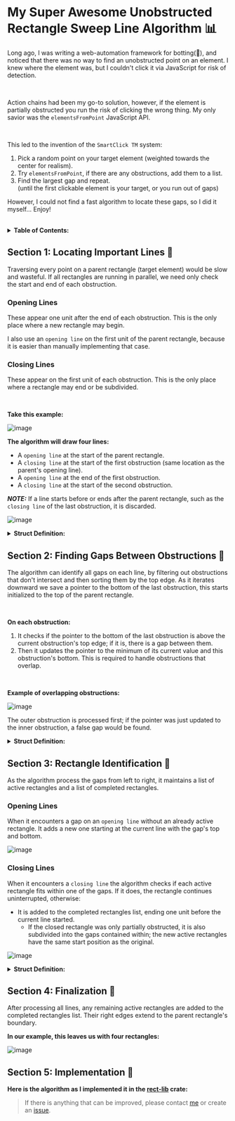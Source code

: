 <head>
  <title>Sweep Line Algorithm | Auxv.org</title>
  <meta name="author" content="Owen Friedman">
  <meta name="description" content="This sweep line algorithm identifies all unique gaps between rectangular obstructions 📊...
">
</head>

# My Super Awesome Unobstructed Rectangle Sweep Line Algorithm 📊

Long ago, I was writing a web-automation framework for botting(🤖), and noticed that there was no way to find an unobstructed point on an element. I knew where the element was, but I couldn't click it via JavaScript for risk of detection.

<br/>

Action chains had been my go-to solution, however, if the element is partially obstructed you run the risk of clicking the wrong thing. My only savior was the `elementsFromPoint` JavaScript API.

<br/>

This led to the invention of the `SmartClick TM` system:

1. Pick a random point on your target element (weighted towards the center for realism).
2. Try `elementsFromPoint`, if there are any obstructions, add them to a list.
3. Find the largest gap and repeat. <br/>
   (until the first clickable element is your target, or you run out of gaps)

However, I could not find a fast algorithm to locate these gaps, so I did it myself... Enjoy!

<br/>
<details>
<summary><b>Table of Contents:</b></summary>

- [My Super Awesome Unobstructed Rectangle Sweep Line Algorithm 📊](#my-super-awesome-unobstructed-rectangle-sweep-line-algorithm)
- [Section 1: Locating Important Lines 🔭](#section-1-locating-important-lines)
- [Section 2: Finding Gaps Between Obstructions 📏](#section-2-finding-gaps-between-obstructions)
- [Section 3: Rectangle Identification 🧱](#section-3-rectangle-identification)
- [Section 4: Finalization 🏁](#section-4-finalization)
- [Section 5: Implementation 🔩](#section-5-implementation)

</details>


## Section 1: Locating Important Lines 🔭

Traversing every point on a parent rectangle (target element) would be slow and wasteful. If all rectangles are running in parallel, we need only check the start and end of each obstruction.
<br/>

### Opening Lines

These appear one unit after the end of each obstruction. This is the only place where a new rectangle may begin.

I also use an `opening line` on the first unit of the parent rectangle, because it is easier than manually implementing that case.

### Closing Lines

These appear on the first unit of each obstruction. This is the only place where a rectangle may end or be subdivided.

<br/>

**Take this example:**

![image](/algorithms/diagrams/unobstructed_sweep_line-1.svg)

**The algorithm will draw four lines:**

- A `opening line` at the start of the parent rectangle.
- A `closing line` at the start of the first obstruction (same location as the parent's opening line).
- A `opening line` at the end of the first obstruction.
- A `closing line` at the start of the second obstruction.

_**NOTE:**_ If a line starts before or ends after the parent rectangle, such as the `closing line` of the last obstruction, it is discarded.

![image](/algorithms/diagrams/unobstructed_sweep_line-2.svg)


<details>
<summary><b>Struct Definition:</b></summary>

```rs
/// A line we need to check for gaps.
struct Line<T> {
    x: T,
    opens: bool,
}
```

</details>


## Section 2: Finding Gaps Between Obstructions 📏

The algorithm can identify all gaps on each line, by filtering out obstructions that don't intersect and then sorting them by the top edge. As it iterates downward we save a pointer to the bottom of the last obstruction, this starts initialized to the top of the parent rectangle.

<br/>

**On each obstruction:**

1. It checks if the pointer to the bottom of the last obstruction is above the current obstruction's top edge; if it is, there is a gap between them.
2. Then it updates the pointer to the minimum of its current value and this obstruction's bottom. This is required to handle obstructions that overlap.

<br/>

**Example of overlapping obstructions:**

![image](/algorithms/diagrams/unobstructed_sweep_line-3.svg)

The outer obstruction is processed first; if the pointer was just updated to the inner obstruction, a false gap would be found.


<details>
<summary><b>Struct Definition:</b></summary>

```rs
/// A gap between two obstructions.
struct Gap<T> {
    top: T,
    bottom: T,
}
```

</details>


## Section 3: Rectangle Identification 🧱

As the algorithm process the gaps from left to right, it maintains a list of active rectangles and a list of completed rectangles.

### Opening Lines

When it encounters a gap on an `opening line` without an already active rectangle. It adds a new one starting at the current line with the gap's top and bottom.

![image](/algorithms/diagrams/unobstructed_sweep_line-4.svg)

### Closing Lines

When it encounters a `closing line` the algorithm checks if each active rectangle fits within one of the gaps. If it does, the rectangle continues uninterrupted, otherwise:
- It is added to the completed rectangles list, ending one unit before the current line started.
  - If the closed rectangle was only partially obstructed, it is also subdivided into the gaps contained within; the new active rectangles have the same start position as the original.

![image](/algorithms/diagrams/unobstructed_sweep_line-5.svg)

<details>
<summary><b>Struct Definition:</b></summary>

```rs
/// A rectangle that has not been obstructed yet.
#[derive(Clone)]
struct UnfinishedRect<T> {
    left: T, // Start
    top: T,
    bottom: T,
}
```

</details>


## Section 4: Finalization 🏁

After processing all lines, any remaining active rectangles are added to the completed rectangles list. Their right edges extend to the parent rectangle's boundary.

**In our example, this leaves us with four rectangles:**

![image](/algorithms/diagrams/unobstructed_sweep_line-6.svg)

## Section 5: Implementation 🔩

**Here is the algorithm as I implemented it in the [rect-lib](https://github.com/5-pebbles/rect-lib) crate:**

<div id="raw-content"></div>
<script>
  fetch('https://raw.githubusercontent.com/5-pebbles/rect-lib/refs/heads/main/src/unobstructed_sweep_line.rs')
    .then(response => response.text())
    .then(text => {
      const escapedText = text
        .replace(/&/g, '&amp;')
        .replace(/</g, '&lt;')
        .replace(/>/g, '&gt;');
      document.getElementById('raw-content').innerHTML = `<pre><code class="language-rs">${escapedText}</code></pre>`;
      hljs.highlightAll();
    })
    .catch(error => {
      document.getElementById('raw-content').innerHTML = 'Error loading content';
    });
</script>

> If there is anything that can be improved, please contact [me](/about) or create an [issue](https://github.com/5-pebbles/rect-lib/issues).

